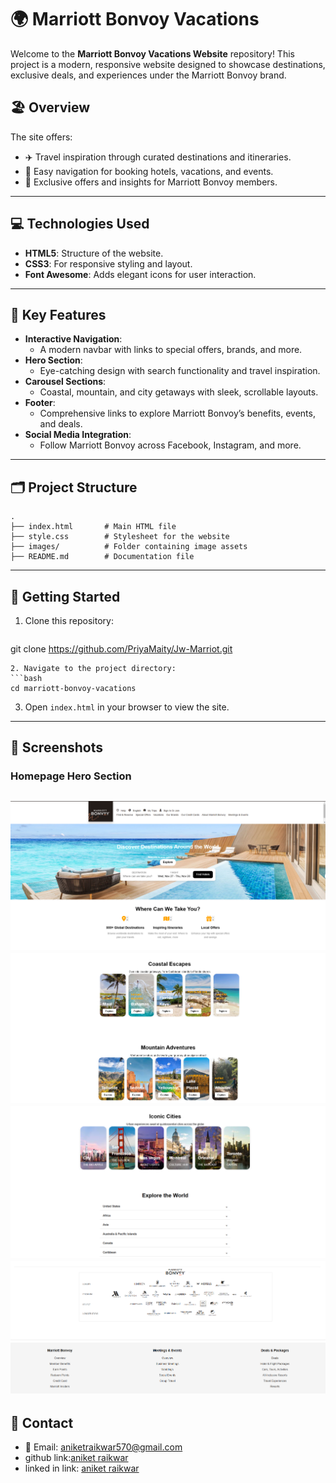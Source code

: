 
# 🌍 Marriott Bonvoy Vacations  
Welcome to the **Marriott Bonvoy Vacations Website** repository! This project is a modern, responsive website designed to showcase destinations, exclusive deals, and experiences under the Marriott Bonvoy brand.

## 🏖️ **Overview**  
The site offers:
- ✈️ Travel inspiration through curated destinations and itineraries.  
- 🏨 Easy navigation for booking hotels, vacations, and events.  
- 🌟 Exclusive offers and insights for Marriott Bonvoy members.  

---

## 💻 **Technologies Used**  
- **HTML5**: Structure of the website.  
- **CSS3**: For responsive styling and layout.  
- **Font Awesome**: Adds elegant icons for user interaction.  

---

## 📜 **Key Features**  
- **Interactive Navigation**:  
  - A modern navbar with links to special offers, brands, and more.  
- **Hero Section**:  
  - Eye-catching design with search functionality and travel inspiration.  
- **Carousel Sections**:  
  - Coastal, mountain, and city getaways with sleek, scrollable layouts.  
- **Footer**:  
  - Comprehensive links to explore Marriott Bonvoy’s benefits, events, and deals.  
- **Social Media Integration**:  
  - Follow Marriott Bonvoy across Facebook, Instagram, and more.  

---

## 🗂️ **Project Structure**  
```plaintext
.
├── index.html       # Main HTML file
├── style.css        # Stylesheet for the website
├── images/          # Folder containing image assets
├── README.md        # Documentation file
```

---

## 🚀 **Getting Started**  
1. Clone this repository:  
   ```bash
  git clone https://github.com/PriyaMaity/Jw-Marriot.git
   ```  
2. Navigate to the project directory:  
   ```bash
   cd marriott-bonvoy-vacations
   ```  
3. Open `index.html` in your browser to view the site.  

---

## 📸 **Screenshots**  
### Homepage Hero Section  

![alt text](<screenshots/Screenshot 2024-11-28 171925.png>)
![alt text](<screenshots/Screenshot 2024-11-28 171939.png>)
![alt text](<screenshots/Screenshot 2024-11-28 171953.png>)
![alt text](<screenshots/Screenshot 2024-11-28 172005.png>)
---

## 💬 **Contact**  
- 📧 Email: [aniketraikwar570@gmail.com](mailto:aniketraikwar570@gmail.com)  
- github link:[aniket raikwar](https://github.com/aniketraikwar570)
- linked in link: [aniket raikwar](https://www.linkedin.com/feed/?trk=guest_homepage-basic_google-one-tap-submit)
